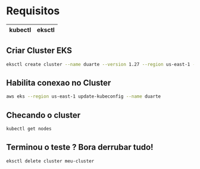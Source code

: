 # Requisitos

| kubectl | eksctl |
|---------|--------|

## Criar Cluster EKS
```bash
eksctl create cluster --name duarte --version 1.27 --region us-east-1 --nodegroup-name workers --node-type t3a.medium --nodes 2 --nodes-min 1 --nodes-max 2 --managed
```

## Habilita conexao no Cluster
```bash
aws eks --region us-east-1 update-kubeconfig --name duarte
```

## Checando o cluster
```bash
kubectl get nodes
```

## Terminou o teste ? Bora derrubar tudo!
```bash
eksctl delete cluster meu-cluster
```
